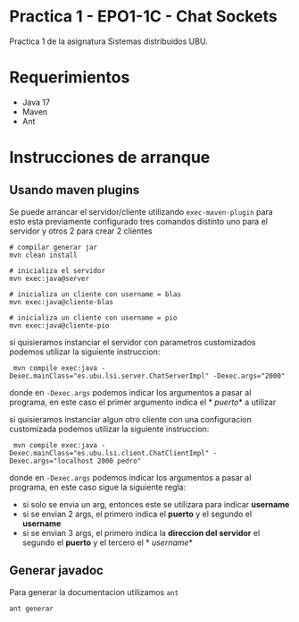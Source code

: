 # Practica 1 - EPO1-1C - Chat Sockets

Practica 1 de la asignatura Sistemas distribuidos UBU.

# Requerimientos

- Java 17
- Maven
- Ant

# Instrucciones de arranque

## Usando maven plugins

Se puede arrancar el servidor/cliente utilizando `exec-maven-plugin` para esto esta previamente configurado tres
comandos distinto uno para el servidor y otros 2 para crear 2 clientes

```shell
# compilar generar jar
mvn clean install

# inicializa el servidor
mvn exec:java@server

# inicializa un cliente con username = blas
mvn exec:java@cliente-blas

# inicializa un cliente con username = pio
mvn exec:java@cliente-pio
```

si quisieramos instanciar el servidor con parametros customizados podemos utilizar la siguiente instruccion:

```shell
 mvn compile exec:java -Dexec.mainClass="es.ubu.lsi.server.ChatServerImpl" -Dexec.args="2000"
```

donde en `-Dexec.args` podemos indicar los argumentos a pasar al programa, en este caso el primer argumento indica el *
*puerto** a utilizar

si quisieramos instanciar algun otro cliente con una configuracion customizada podemos utilizar la siguiente
instruccion:

```shell
 mvn compile exec:java -Dexec.mainClass="es.ubu.lsi.client.ChatClientImpl" -Dexec.args="localhost 2000 pedro"
```

donde en `-Dexec.args` podemos indicar los argumentos a pasar al programa, en este caso sigue la siguiente regla:

- si solo se envia un arg, entonces este se utilizara para indicar **username**
- si se envian 2 args, el primero indica el **puerto** y el segundo el **username**
- si se envian 3 args, el primero indica la **direccion del servidor** el segundo el **puerto** y el tercero el *
  *username**

## Generar javadoc

Para generar la documentacion utilizamos `ant`

```shell
ant generar
```


